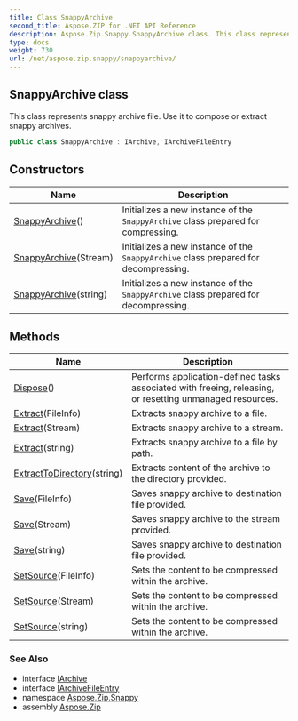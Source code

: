 ```yaml
---
title: Class SnappyArchive
second_title: Aspose.ZIP for .NET API Reference
description: Aspose.Zip.Snappy.SnappyArchive class. This class represents snappy archive file. Use it to compose or extract snappy archives
type: docs
weight: 730
url: /net/aspose.zip.snappy/snappyarchive/
---
```

## SnappyArchive class

This class represents snappy archive file. Use it to compose or extract snappy archives.

```csharp
public class SnappyArchive : IArchive, IArchiveFileEntry
```

## Constructors

| Name | Description |
| --- | --- |
| [SnappyArchive](snappyarchive/#constructor)() | Initializes a new instance of the `SnappyArchive` class prepared for compressing. |
| [SnappyArchive](snappyarchive/#constructor_1)(Stream) | Initializes a new instance of the `SnappyArchive` class prepared for decompressing. |
| [SnappyArchive](snappyarchive/#constructor_2)(string) | Initializes a new instance of the `SnappyArchive` class prepared for decompressing. |

## Methods

| Name | Description |
| --- | --- |
| [Dispose](../../aspose.zip.snappy/snappyarchive/dispose/)() | Performs application-defined tasks associated with freeing, releasing, or resetting unmanaged resources. |
| [Extract](../../aspose.zip.snappy/snappyarchive/extract/#extract_1)(FileInfo) | Extracts snappy archive to a file. |
| [Extract](../../aspose.zip.snappy/snappyarchive/extract/#extract_2)(Stream) | Extracts snappy archive to a stream. |
| [Extract](../../aspose.zip.snappy/snappyarchive/extract/#extract)(string) | Extracts snappy archive to a file by path. |
| [ExtractToDirectory](../../aspose.zip.snappy/snappyarchive/extracttodirectory/)(string) | Extracts content of the archive to the directory provided. |
| [Save](../../aspose.zip.snappy/snappyarchive/save/#save)(FileInfo) | Saves snappy archive to destination file provided. |
| [Save](../../aspose.zip.snappy/snappyarchive/save/#save_1)(Stream) | Saves snappy archive to the stream provided. |
| [Save](../../aspose.zip.snappy/snappyarchive/save/#save_2)(string) | Saves snappy archive to destination file provided. |
| [SetSource](../../aspose.zip.snappy/snappyarchive/setsource/#setsource)(FileInfo) | Sets the content to be compressed within the archive. |
| [SetSource](../../aspose.zip.snappy/snappyarchive/setsource/#setsource_1)(Stream) | Sets the content to be compressed within the archive. |
| [SetSource](../../aspose.zip.snappy/snappyarchive/setsource/#setsource_2)(string) | Sets the content to be compressed within the archive. |

### See Also

* interface [IArchive](../../aspose.zip/iarchive/)
* interface [IArchiveFileEntry](../../aspose.zip/iarchivefileentry/)
* namespace [Aspose.Zip.Snappy](../../aspose.zip.snappy/)
* assembly [Aspose.Zip](../../)


